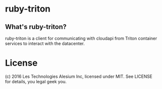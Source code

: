ruby-triton
==========



What's ruby-triton?
------------------

ruby-triton is a client for communicating with cloudapi from Triton container
services to interact with the datacenter.


License
=======

(c) 2016 Les Technologies Alesium Inc, licensed under MIT. See LICENSE for
details, you legal geek you.
